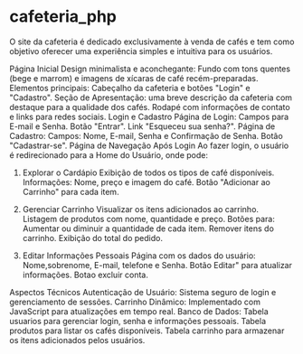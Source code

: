 # cafeteria_php
O site da cafeteria é dedicado exclusivamente à venda de cafés e tem como objetivo oferecer uma experiência simples e intuitiva para os usuários.



Página Inicial
Design minimalista e aconchegante:
Fundo com tons quentes (bege e marrom) e imagens de xícaras de café recém-preparadas.
Elementos principais:
Cabeçalho  da cafeteria e botões "Login" e "Cadastro".
Seção de Apresentação: uma breve descrição da cafeteria com destaque para a qualidade dos cafés.
Rodapé com informações de contato e links para redes sociais.
Login e Cadastro
Página de Login:
Campos para E-mail e Senha.
Botão "Entrar".
Link "Esqueceu sua senha?".
Página de Cadastro:
Campos: Nome, E-mail, Senha e Confirmação de Senha.
Botão "Cadastrar-se".
Página de Navegação Após Login
Ao fazer login, o usuário é redirecionado para a Home do Usuário, onde pode:

1. Explorar o Cardápio
Exibição de todos os tipos de café disponíveis.
Informações: Nome, preço e imagem do café.
Botão "Adicionar ao Carrinho" para cada item.

3. Gerenciar Carrinho
Visualizar os itens adicionados ao carrinho.
Listagem de produtos com nome, quantidade e preço.
Botões para:
Aumentar ou diminuir a quantidade de cada item.
Remover itens do carrinho.
Exibição do total do pedido.

4. Editar Informações Pessoais
Página com os dados do usuário: Nome,sobrenome, E-mail, telefone e Senha.
Botão Editar" para atualizar informações.
Botao excluir conta.



Aspectos Técnicos
Autenticação de Usuário: Sistema seguro de login e gerenciamento de sessões.
Carrinho Dinâmico: Implementado com JavaScript para atualizações em tempo real.
Banco de Dados:
Tabela usuarios para gerenciar login, senha e informações pessoais.
Tabela produtos para listar os cafés disponíveis.
Tabela carrinho para armazenar os itens adicionados pelos usuários.
